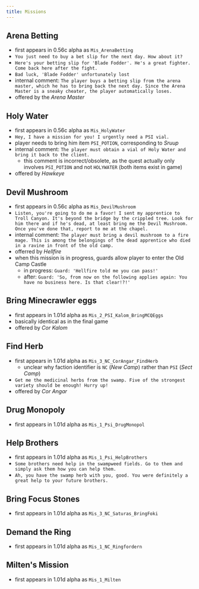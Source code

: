 ```yaml
---
title: Missions
---
```


## Arena Betting
- first appears in 0.56c alpha as `Mis_ArenaBetting`
- `You just need to buy a bet slip for the next day. How about it?`
- `Here's your betting slip for 'Blade Fodder'. He's a great fighter. Come back here after the fight.`
- `Bad luck, 'Blade Fodder' unfortunately lost`
- internal comment: `The player buys a betting slip from the arena master, which he has to bring back the next day. Since the Arena Master is a sneaky cheater, the player automatically loses.`
- offered by the _Arena Master_

## Holy Water
- first appears in 0.56c alpha as `Mis_HolyWater`
- `Hey, I have a mission for you! I urgently need a PSI vial.`
- player needs to bring him item `PSI_POTION`, corresponding to _Sruup_
- internal comment: `The player must obtain a vial of Holy Water and bring it back to the client.`
  - this comment is incorrect/obsolete, as the quest actually only involves `PSI_POTION` and not `HOLYWATER` (both items exist in game)
- offered by _Hawkeye_

## Devil Mushroom
- first appears in 0.56c alpha as `Mis_DevilMushroom`
- `Listen, you're going to do me a favor! I sent my apprentice to Troll Canyon. It's beyond the bridge by the crippled tree. Look for him there and if he's dead, at least bring me the Devil Mushroom. Once you've done that, report to me at the chapel.` 
- internal comment: `The player must bring a devil mushroom to a fire mage. This is among the belongings of the dead apprentice who died in a ravine in front of the old camp.`
- offerred by _Hellfire_
- when this mission is in progress, guards allow player to enter the Old Camp Castle
  - in progress: `Guard: 'Hellfire told me you can pass!'`
  - after: `Guard: 'So, from now on the following applies again: You have no business here. Is that clear!?!'`

## Bring Minecrawler eggs
- first appears in 1.01d alpha as `Mis_2_PSI_Kalom_BringMCQEggs`
- basically identical as in the final game
- offered by _Cor Kalom_

## Find Herb
- first appears in 1.01d alpha as `Mis_3_NC_CorAngar_FindHerb`
  - unclear why faction identifier is `NC` (_New Camp_) rather than `PSI` (_Sect Camp_)
- `Get me the medicinal herbs from the swamp. Five of the strongest variety should be enough! Hurry up!`
- offered by _Cor Angar_

## Drug Monopoly
- first appears in 1.01d alpha as `Mis_1_Psi_DrugMonopol`

## Help Brothers
- first appears in 1.01d alpha as `Mis_1_Psi_HelpBrothers`
- `Some brothers need help in the swampweed fields. Go to them and simply ask them how you can help them.`
- `Ah, you have the swamp herb with you, good. You were definitely a great help to your future brothers.`

## Bring Focus Stones
- first appears in 1.01d alpha as `Mis_3_NC_Saturas_BringFoki`

## Demand the Ring
- first appears in 1.01d alpha as `Mis_1_NC_Ringfordern`

## Milten's Mission
- first appears in 1.01d alpha as `Mis_1_Milten`

